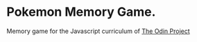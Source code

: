 # Pokemon Memory Game.

Memory game for the Javascript curriculum of [The Odin Project](https://www.theodinproject.com/paths/full-stack-javascript/courses/javascript)

